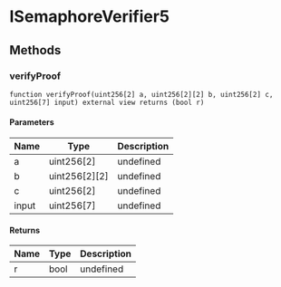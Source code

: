 # ISemaphoreVerifier5









## Methods

### verifyProof

```solidity
function verifyProof(uint256[2] a, uint256[2][2] b, uint256[2] c, uint256[7] input) external view returns (bool r)
```





#### Parameters

| Name | Type | Description |
|---|---|---|
| a | uint256[2] | undefined
| b | uint256[2][2] | undefined
| c | uint256[2] | undefined
| input | uint256[7] | undefined

#### Returns

| Name | Type | Description |
|---|---|---|
| r | bool | undefined




